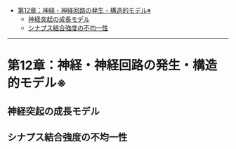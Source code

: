 - [第12章：神経・神経回路の発生・構造的モデル※](#第12章神経神経回路の発生構造的モデル)
  - [神経突起の成長モデル](#神経突起の成長モデル)
  - [シナプス結合強度の不均一性](#シナプス結合強度の不均一性)

---
# 第12章：神経・神経回路の発生・構造的モデル※
## 神経突起の成長モデル
## シナプス結合強度の不均一性
